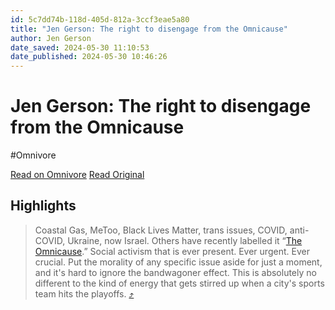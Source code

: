 ```yaml
---
id: 5c7dd74b-118d-405d-812a-3ccf3eae5a80
title: "Jen Gerson: The right to disengage from the Omnicause"
author: Jen Gerson
date_saved: 2024-05-30 11:10:53
date_published: 2024-05-30 10:46:26
---
```


# Jen Gerson: The right to disengage from the Omnicause
#Omnivore

[Read on Omnivore](https://omnivore.app/me/jen-gerson-the-right-to-disengage-from-the-omnicause-18fca0dcd65)
[Read Original](https://www.readtheline.ca/p/jen-gerson-the-right-to-disengage?isFreemail=false&post_id=145100110&publication_id=70032&r=e77za&triedRedirect=true)

## Highlights

> Coastal Gas, MeToo, Black Lives Matter, trans issues, COVID, anti-COVID, Ukraine, now Israel. Others have recently labelled it “[The Omnicause](https://medium.com/news-and-narrative/the-omnicause-unraveling-the-essence-of-modern-protest-movements-01bb3db13093).” Social activism that is ever present. Ever urgent. Ever crucial. Put the morality of any specific issue aside for just a moment, and it's hard to ignore the bandwagoner effect. This is absolutely no different to the kind of energy that gets stirred up when a city's sports team hits the playoffs. [⤴️](https://omnivore.app/me/jen-gerson-the-right-to-disengage-from-the-omnicause-18fca0dcd65#e1c0dffc-af5a-4d94-884c-84423baf869b) 

